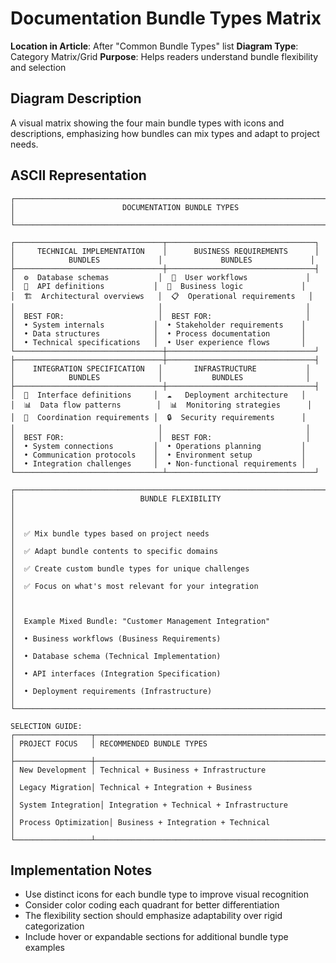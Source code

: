 # Documentation Bundle Types Matrix

**Location in Article**: After "Common Bundle Types" list
**Diagram Type**: Category Matrix/Grid
**Purpose**: Helps readers understand bundle flexibility and selection

## Diagram Description

A visual matrix showing the four main bundle types with icons and descriptions, emphasizing how bundles can mix types and adapt to project needs.

## ASCII Representation

```
┌─────────────────────────────────────────────────────────────────────────────┐
│                        DOCUMENTATION BUNDLE TYPES                           │
└─────────────────────────────────────────────────────────────────────────────┘

┌─────────────────────────────────┬─────────────────────────────────┐
│     TECHNICAL IMPLEMENTATION    │      BUSINESS REQUIREMENTS      │
│            BUNDLES             │             BUNDLES             │
├─────────────────────────────────┼─────────────────────────────────┤
│  ⚙️  Database schemas           │  👥  User workflows             │
│  🔌  API definitions           │  💼  Business logic             │
│  🏗️  Architectural overviews   │  📋  Operational requirements   │
│                                │                                │
│  BEST FOR:                     │  BEST FOR:                     │
│  • System internals           │  • Stakeholder requirements    │
│  • Data structures            │  • Process documentation       │
│  • Technical specifications   │  • User experience flows       │
└─────────────────────────────────┼─────────────────────────────────┘
├─────────────────────────────────┼─────────────────────────────────┤
│    INTEGRATION SPECIFICATION   │       INFRASTRUCTURE           │
│            BUNDLES             │           BUNDLES              │
├─────────────────────────────────┼─────────────────────────────────┤
│  🔗  Interface definitions     │  ☁️   Deployment architecture   │
│  📊  Data flow patterns        │  📊  Monitoring strategies      │
│  🤝  Coordination requirements │  🔒  Security requirements      │
│                                │                                │
│  BEST FOR:                     │  BEST FOR:                     │
│  • System connections         │  • Operations planning         │
│  • Communication protocols    │  • Environment setup           │
│  • Integration challenges     │  • Non-functional requirements │
└─────────────────────────────────┴─────────────────────────────────┘

┌─────────────────────────────────────────────────────────────────────────────┐
│                            BUNDLE FLEXIBILITY                               │
│                                                                            │
│  ✅ Mix bundle types based on project needs                               │
│  ✅ Adapt bundle contents to specific domains                             │
│  ✅ Create custom bundle types for unique challenges                      │
│  ✅ Focus on what's most relevant for your integration                    │
│                                                                            │
│  Example Mixed Bundle: "Customer Management Integration"                   │
│  • Business workflows (Business Requirements)                             │
│  • Database schema (Technical Implementation)                             │
│  • API interfaces (Integration Specification)                             │
│  • Deployment requirements (Infrastructure)                               │
└─────────────────────────────────────────────────────────────────────────────┘

SELECTION GUIDE:
┌─────────────────┬─────────────────────────────────────────────────────────┐
│ PROJECT FOCUS   │ RECOMMENDED BUNDLE TYPES                                 │
├─────────────────┼─────────────────────────────────────────────────────────┤
│ New Development │ Technical + Business + Infrastructure                    │
│ Legacy Migration│ Technical + Integration + Business                       │
│ System Integration│ Integration + Technical + Infrastructure              │
│ Process Optimization│ Business + Integration + Technical                  │
└─────────────────┴─────────────────────────────────────────────────────────┘
```

## Implementation Notes

- Use distinct icons for each bundle type to improve visual recognition
- Consider color coding each quadrant for better differentiation
- The flexibility section should emphasize adaptability over rigid categorization
- Include hover or expandable sections for additional bundle type examples
